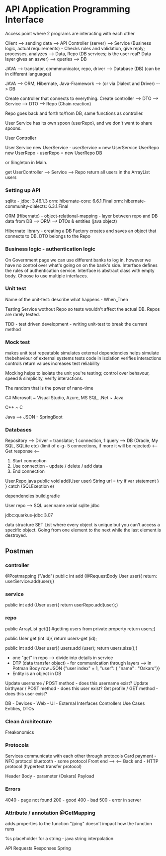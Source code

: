 # API Application Programming Interface
Access point where 2 programs are interacting with each other

Client --> sending data --> API Controller (server) --> Service (Business logic, actual requirements) - Checks rules and validation, give reply; processes, analyzes
--> Data, Repo (DB services; is the user real? Data layer gives an aswer) --> queries --> DB

JAVA --> translator, commmunicator, repo, driver --> Database (DB) (can be in different languages)

JAVA --> ORM, Hibernate, Java-Framework --> (or via Dialect and Driver) --> DB

Create controller that connects to everything. 
Create controller --> DTO --> Service --> DTO --> Repo (Chain reaction)

Repo goes back and forth to/from DB, same functions as controller. 

User Service has its own spoon (userRepo), and we don't want to share spoons. 

User Controller

User Service
new UserService - userService = new UserService
UserRepo
new UserRepo - userRepo = new UserRepo
DB

or Singleton in Main. 

get UserController --> Service --> Repo
return all users in the ArrayList users

### Setting up API
sqlite - jdbc: 3.46.1.3
orm: hibernate-core: 6.6.1.Final
orm: hibernate-community-dialects: 6.3.1.Final

ORM (Hibernate) - object-relational-mapping - layer between repo and DB
data from DB --> ORM --> DTOs & entities (java object)

Hibernate library - creating a DB
Factory creates and saves an object that connects to DB. 
DTO belongs to the Repo

### Business logic - authentication logic
On Government page we can use different banks to log in, however we have no control over what's going on on the bank's side. 
Interface defines the rules of authentication service. Interface is abstract class with empty body. Choose to use multiple interfaces. 

### Unit test
Name of the unit-test: describe what happens - When_Then

Testing Service wothout Repo so tests wouldn't affect the actual DB. 
Repos are rarely tested. 

TDD - test driven development - writing unit-test to break the current method

### Mock test 
makes unit test repeatable
simulates external dependencies
helps simulate thebehaviour of external systems
tests code in isolation
verifies interactions
controls return values
increases test reliability

Mocking helps to isolate the unit you're testing; control over behavour, speed & simplicity, verify interactions. 

The random that is the power of nano-time

C# Microsoft ~ Visual Studio, Azure, MS SQL, .Net ~ Java

C++  ~ C

Java --> JSON - SpringBoot

### Databases

Repository --> Driver = translator; 1 connection, 1 query --> DB (Oracle, My SQL, SQLite etc) (limit of e-g- 5 connections, if more it will be rejected)
           <--             Get response                   <--

1. Start connection
2. Use connection - update / delete / add data
3. End connection

User.Repo.java
public void add(User user)
String url =
try
  if
  var statement
  }
  } catch (SQLExeption e)

dependencies
build.gradle

User repo --> SQL
user.name
xerial sqlite jdbc

jdbc:quarkus-jdbc 3.07

data structure SET
List where every object is unique but you can't access a specific object.
Going from one element to the next while the last element is destroyed. 


## Postman
### controller 
@Postmapping ("/add")
public int add (@RequestBody User user){
  return: userService.add(user);}

### service
public int add (User user({
  return userRepo.add(user);}

### repo
public ArrayList <User> get(){ #getting users from private property
  return users;}

public User get (int id){
return users-get (id);
  
public int add (User user){
  users.add (user);
    return users.size();}

* one "get" in repo --> divide into details in service
* DTP (data transfer object) - for communication through layers --> in Potman Body row JSON {"user index" = 1, "user": { "name" : "Oskars"}}
* Entity is an object in DB

Update username / POST method - does this username exist?
Update birthyear / POST method - does this user exist?
Get profile / GET method - does this user exist?

DB - Devices - Web - UI - External Interfaces
Controllers
Use Cases
Entities, DTOs

### Clean Architecture
Freakonomics

### Protocols
Services communicate with each other through protocols
Card payment - NFC protocol
bluetooth - some protocol
Front end --> <-- Back end - HTTP protocol (hypertext transfer protocol)

Header
Body - parameter (Oskars)
Payload

### Errors
4040 - page not found
200 - good
400 - bad
500 - error in server

### Attribute / annotation @GetMapping
adds properties to the function "/ping"
doesn't impact how the function runs

%s placeholder for a string - java string interpolation

API
Requests Responses
Spring
    



